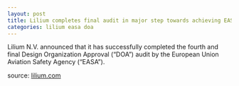 ```yaml
---
layout: post
title: Lilium completes final audit in major step towards achieving EASA Design Organization Approval
categories: lilium easa doa
---
```

Lilium N.V. announced that it has successfully completed the fourth and final Design Organization Approval (“DOA”) audit by the European Union Aviation Safety Agency (“EASA”).

source: [lilium.com](https://lilium.com/newsroom-detail/lilium-completes-final-audit-achieving-easa-design-organization-approval)